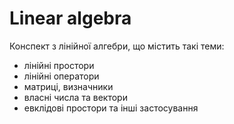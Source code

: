 # Linear algebra
Конспект з лінійної алгебри, що містить такі теми:
- лінійні простори
- лінійні оператори
- матриці, визначники
- власні числа та вектори
- евклідові простори та інші застосування
